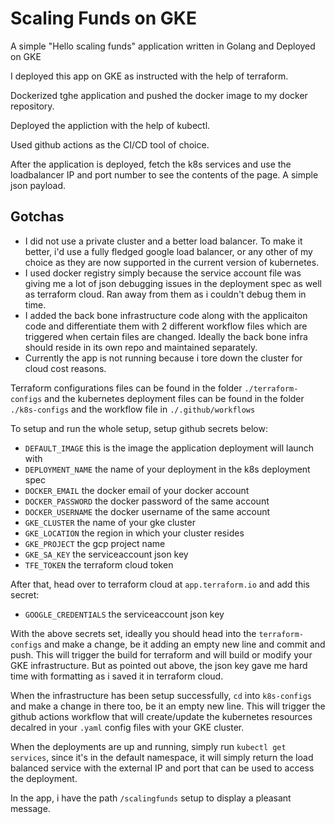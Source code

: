 # Scaling Funds on GKE

A simple "Hello scaling funds" application written in Golang and Deployed on GKE

I deployed this app on GKE as instructed with the help of terraform.

Dockerized tghe application and pushed the docker image to my docker repository.

Deployed the appliction with the help of kubectl.

Used github actions as the CI/CD tool of choice.

After the application is deployed, fetch the k8s services and use the loadbalancer IP and port number to see the contents of the page. A simple json payload.

## Gotchas

- I did not use a private cluster and a better load balancer. To make it better, i'd use a fully fledged google load balancer, or any other of my choice as they are now supported in the current version of kubernetes.
- I used docker registry simply because the service account file was giving me a lot of json debugging issues in the deployment spec as well as terraform cloud. Ran away from them as i couldn't debug them in time.
- I added the back bone infrastructure code along with the applicaiton code and differentiate them with 2 different workflow files which are triggered when certain files are changed. Ideally the back bone infra should reside in its own repo and maintained separately.
- Currently the app is not running because i tore down the cluster for cloud cost reasons.

Terraform configurations files can be found in the folder `./terraform-configs` and the kubernetes deployment files can be found in the folder `./k8s-configs` and the workflow file in `./.github/workflows`


To setup and run the whole setup, setup github secrets below:

- `DEFAULT_IMAGE` this is the image the application deployment will launch with
- `DEPLOYMENT_NAME` the name of your deployment in the k8s deployment spec
- `DOCKER_EMAIL` the docker email of your docker account
- `DOCKER_PASSWORD` the docker password of the same account
- `DOCKER_USERNAME` the docker username of the same account
- `GKE_CLUSTER` the name of your gke cluster
- `GKE_LOCATION` the region in which your cluster resides
- `GKE_PROJECT` the gcp project name
- `GKE_SA_KEY` the serviceaccount json key
- `TFE_TOKEN` the terraform cloud token

After that, head over to terraform cloud at `app.terraform.io` and add this secret:

- `GOOGLE_CREDENTIALS` the serviceaccount json key

With the above secrets set, ideally you should head into the `terraform-configs` and make a change, be it adding an empty new line and commit and push. This will trigger the build for terraform and will build or modify your GKE infrastructure. But as pointed out above, the json key gave me hard time with formatting as i saved it in terraform cloud.

When the infrastructure has been setup successfully, `cd` into `k8s-configs` and make a change in there too, be it an empty new line. This will trigger the github actions workflow that will create/update the kubernetes resources decalred in your `.yaml` config files with your GKE cluster.

When the deployments are up and running, simply run `kubectl get services`, since it's in the default namespace, it will simply return the load balanced service with the external IP and port that can be used to access the deployment.

In the app, i have the path `/scalingfunds` setup to display a pleasant message.
